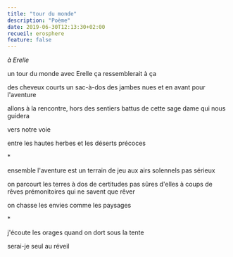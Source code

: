 ```yaml
---
title: "tour du monde"
description: "Poème"
date: 2019-06-30T12:13:30+02:00
recueil: erosphere
feature: false
---
```


*à Erelle*


un tour du monde avec Erelle
ça ressemblerait à ça

des cheveux courts un sac-à-dos des jambes nues
et en avant pour l'aventure

allons à la rencontre, hors des sentiers battus
de cette sage dame qui nous guidera

vers notre voie

entre les hautes herbes et les déserts précoces

\*

ensemble l'aventure est un terrain de jeu
aux airs solennels pas sérieux

on parcourt les terres à dos de certitudes pas sûres d'elles
à coups de rêves prémonitoires qui ne savent que rêver

on chasse les envies comme les paysages

\*

j'écoute les orages quand on dort sous la tente

serai-je seul au réveil
